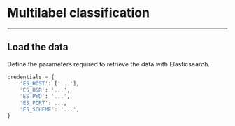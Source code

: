 # Multilabel classification

---

## Load the data

Define the parameters required to retrieve the data with Elasticsearch.

```python
credentials = {
    'ES_HOST': ['...'],
    'ES_USR': '...',
    'ES_PWD': '...',
    'ES_PORT': ...,
    'ES_SCHEME': '...',
}
```
